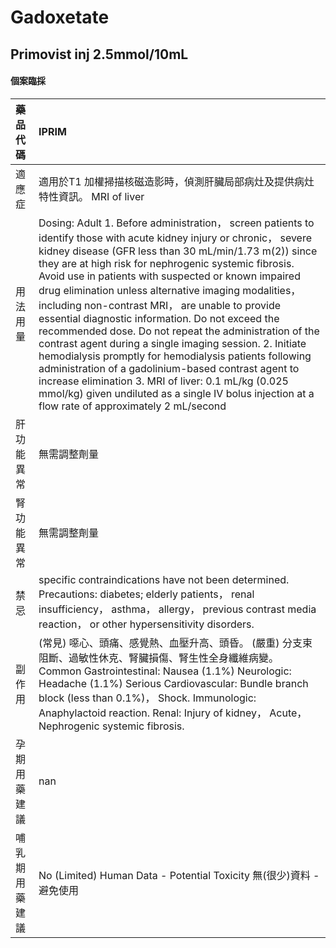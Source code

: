 # Gadoxetate

## Primovist inj 2.5mmol/10mL

#### 個案臨採

| 藥品代碼       | IPRIM                                                                                                                                                                                                                                                                                                                                                                                                                                                                                                                                                                                                                                                                                                                                                                                                                                                              |
|:---------------|:-------------------------------------------------------------------------------------------------------------------------------------------------------------------------------------------------------------------------------------------------------------------------------------------------------------------------------------------------------------------------------------------------------------------------------------------------------------------------------------------------------------------------------------------------------------------------------------------------------------------------------------------------------------------------------------------------------------------------------------------------------------------------------------------------------------------------------------------------------------------|
| 適應症         | 適用於T1 加權掃描核磁造影時，偵測肝臟局部病灶及提供病灶特性資訊。 MRI of liver                                                                                                                                                                                                                                                                                                                                                                                                                                                                                                                                                                                                                                                                                                                                                                                     |
| 用法用量       | Dosing: Adult 1. Before administration， screen patients to identify those with acute kidney injury or chronic， severe kidney disease (GFR less than 30 mL/min/1.73 m(2)) since they are at high risk for nephrogenic systemic fibrosis. Avoid use in patients with suspected or known impaired drug elimination unless alternative imaging modalities， including non-contrast MRI， are unable to provide essential diagnostic information. Do not exceed the recommended dose. Do not repeat the administration of the contrast agent during a single imaging session. 2. Initiate hemodialysis promptly for hemodialysis patients following administration of a gadolinium-based contrast agent to increase elimination 3. MRI of liver: 0.1 mL/kg (0.025 mmol/kg) given undiluted as a single IV bolus injection at a flow rate of approximately 2 mL/second |
| 肝功能異常     | 無需調整劑量                                                                                                                                                                                                                                                                                                                                                                                                                                                                                                                                                                                                                                                                                                                                                                                                                                                       |
| 腎功能異常     | 無需調整劑量                                                                                                                                                                                                                                                                                                                                                                                                                                                                                                                                                                                                                                                                                                                                                                                                                                                       |
| 禁忌           | specific contraindications have not been determined. Precautions: diabetes; elderly patients， renal insufficiency， asthma， allergy， previous contrast media reaction， or other hypersensitivity disorders.                                                                                                                                                                                                                                                                                                                                                                                                                                                                                                                                                                                                                                                    |
| 副作用         | (常見) 噁心、頭痛、感覺熱、血壓升高、頭昏。 (嚴重) 分支束阻斷、過敏性休克、腎臟損傷、腎生性全身纖維病變。 Common Gastrointestinal: Nausea (1.1%) Neurologic: Headache (1.1%) Serious Cardiovascular: Bundle branch block (less than 0.1%)， Shock. Immunologic: Anaphylactoid reaction. Renal: Injury of kidney， Acute， Nephrogenic systemic fibrosis.                                                                                                                                                                                                                                                                                                                                                                                                                                                                                                           |
| 孕期用藥建議   | nan                                                                                                                                                                                                                                                                                                                                                                                                                                                                                                                                                                                                                                                                                                                                                                                                                                                                |
| 哺乳期用藥建議 | No (Limited) Human Data - Potential Toxicity 無(很少)資料 - 避免使用                                                                                                                                                                                                                                                                                                                                                                                                                                                                                                                                                                                                                                                                                                                                                                                               |

